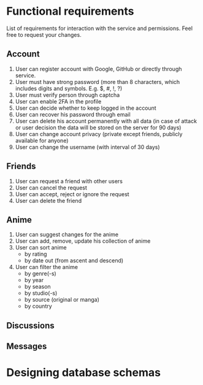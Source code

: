 # Functional requirements

List of requirements for interaction with the service and permissions.
Feel free to request your changes.

## Account

1. User can register account with Google, GitHub or directly through service.
2. User must have strong password (more than 8 characters, which includes digits and symbols. E.g. $, #, !, ?)
3. User must verify person through captcha
4. User can enable 2FA in the profile
5. User can decide whether to keep logged in the account
6. User can recover his password through email
7. User can delete his account permanently with all data (in case of attack or user decision the data will be stored on the server for 90 days)
8. User can change account privacy (private except friends, publicly available for anyone)
9. User can change the username (with interval of 30 days)

## Friends

1. User can request a friend with other users
2. User can cancel the request
3. User can accept, reject or ignore the request
4. User can delete the friend

## Anime

1. User can suggest changes for the anime
2. User can add, remove, update his collection of anime
3. User can sort anime
    - by rating
    - by date out (from ascent and descend)
4. User can filter the anime
    - by genre(-s)
    - by year
    - by season
    - by studio(-s)
    - by source (original or manga)
    - by country

## Discussions

## Messages

# Designing database schemas

